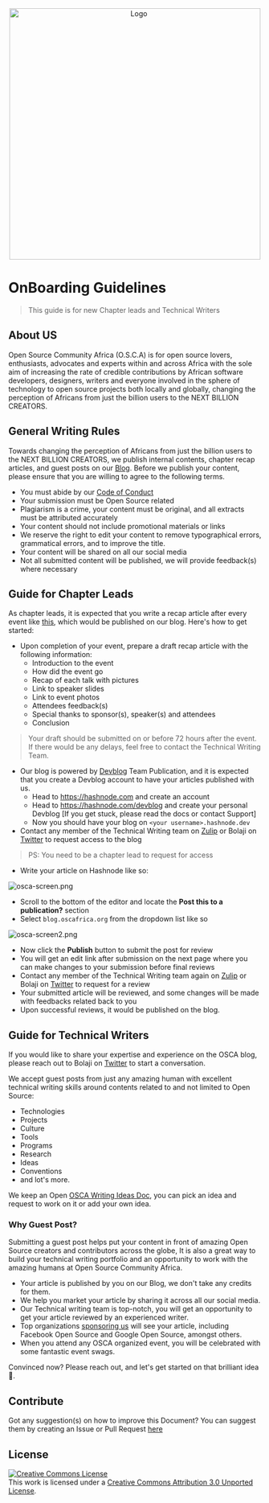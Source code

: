 <div align="center"  style="margin-bottom:30px">
  <img src="https://res.cloudinary.com/osca/image/upload/v1575379564/NXTBC.png" alt="Logo" width='500px' height='auto'/>
</div>

# OnBoarding Guidelines

> This guide is for new Chapter leads and Technical Writers

## About US

Open Source Community Africa (O.S.C.A) is for open source lovers, enthusiasts, advocates and experts within and across Africa with the sole aim of increasing the rate of credible contributions by African software developers, designers, writers and everyone involved in the sphere of technology to open source projects both locally and globally, changing the perception of Africans from just the billion users to the NEXT BILLION CREATORS.

## General Writing Rules

Towards changing the perception of Africans from just the billion users to the NEXT BILLION CREATORS, we publish internal contents, chapter recap articles, and guest posts on our [Blog](https://blog.oscafrica.org/). Before we publish your content, please ensure that you are willing to agree to the following terms.

- You must abide by our [Code of Conduct](https://github.com/oscommunityafrica/oscommunityafrica.github.io/blob/master/CODE_OF_CONDUCT.md)
- Your submission must be Open Source related
- Plagiarism is a crime, your content must be original, and all extracts must be attributed accurately
- Your content should not include promotional materials or links
- We reserve the right to edit your content to remove typographical errors, grammatical errors, and to improve the title.
- Your content will be shared on all our social media
- Not all submitted content will be published, we will provide feedback(s) where necessary


## Guide for Chapter Leads

As chapter leads, it is expected that you write a recap article after every event like [this](https://blog.oscafrica.org/oscalagos-give-back-weekend-recap-cjz0fie64000n3ds1woj5ukpc), which would be published on our blog. Here's how to get started:

- Upon completion of your event, prepare a draft recap article with the following information:
  - Introduction to the event
  - How did the event go
  - Recap of each talk with pictures
  - Link to speaker slides
  - Link to event photos
  - Attendees feedback(s)
  - Special thanks to sponsor(s), speaker(s) and attendees
  - Conclusion <br />
  
 > Your draft should be submitted on or before 72 hours after the event. If there would be any delays, feel free to contact the Technical Writing Team.
  
- Our blog is powered by [Devblog](https://hashnode.com/devblog) Team Publication, and it is expected that you create a Devblog account to have your articles published with us.
  - Head to https://hashnode.com and create an account
  - Head to https://hashnode.com/devblog and create your personal Devblog [If you get stuck, please read the docs or contact Support]
  - Now you should have your blog on `<your username>.hashnode.dev`
- Contact any member of the Technical Writing team on [Zulip](https://oscafrica.zulipchat.com/) or Bolaji on [Twitter](https://twitter.com/iambolajiayo) to request access to the blog

> PS: You need to be a chapter lead to request for access

- Write your article on Hashnode like so:

![osca-screen.png](https://cdn.hashnode.com/res/hashnode/image/upload/v1575362652364/m0_7MdoD4.png)

- Scroll to the bottom of the editor and locate the **Post this to a publication?** section
- Select `blog.oscafrica.org` from the dropdown list like so

![osca-screen2.png](https://cdn.hashnode.com/res/hashnode/image/upload/v1575362751430/Yl2RIEDIs.png)

- Now click the **Publish** button to submit the post for review
- You will get an edit link after submission on the next page where you can make changes to your submission before final reviews
- Contact any member of the Technical Writing team again on [Zulip](https://oscafrica.zulipchat.com/) or Bolaji on [Twitter](https://twitter.com/iambolajiayo) to request for a review
- Your submitted article will be reviewed, and some changes will be made with feedbacks related back to you
- Upon successful reviews, it would be published on the blog.

## Guide for Technical Writers

If you would like to share your expertise and experience on the OSCA blog, please reach out to Bolaji on [Twitter](https://twitter.com/iambolajiayo) to start a conversation.

We accept guest posts from just any amazing human with excellent technical writing skills around contents related to and not limited to Open Source:
- Technologies
- Projects
- Culture
- Tools
- Programs
- Research
- Ideas
- Conventions 
- and lot's more.

We keep an Open [OSCA Writing Ideas Doc](https://paper.dropbox.com/doc/OSCA-Writing-Ideas-2019--ApwHX6bECdjKiyUBbz6u9ZKaAQ-hW0tFGnTDp68J6xqUpdLK), you can pick an idea and request to work on it or add your own idea.

### Why Guest Post?
Submitting a guest post helps put your content in front of amazing Open Source creators and contributors across the globe, It is also a great way to build your technical writing portfolio and an opportunity to work with the amazing humans at Open Source Community Africa.

- Your article is published by you on our Blog, we don't take any credits for them.
- We help you market your article by sharing it across all our social media.
- Our Technical writing team is top-notch, you will get an opportunity to get your article reviewed by an experienced writer.
- Top organizations [sponsoring us](https://opencollective.com/osca) will see your article, including Facebook Open Source and Google Open Source, amongst others.
- When you attend any OSCA organized event, you will be celebrated with some fantastic event swags.

Convinced now? Please reach out, and let's get started on that brilliant idea 🙂.

## Contribute

Got any suggestion(s) on how to improve this Document? You can suggest them by creating an Issue or Pull Request [here](https://github.com/oscommunityafrica/osca-blog)

## License

<a rel="license" href="http://creativecommons.org/licenses/by/3.0/"><img alt="Creative Commons License" style="border-width:0" src="https://i.creativecommons.org/l/by/3.0/88x31.png" /></a><br />This work is licensed under a <a rel="license" href="http://creativecommons.org/licenses/by/3.0/">Creative Commons Attribution 3.0 Unported License</a>.
